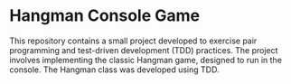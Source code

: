 # Hangman Console Game

This repository contains a small project developed to exercise pair programming and test-driven development (TDD) practices. The project involves implementing the classic Hangman game, designed to run in the console. The Hangman class was developed using TDD.
